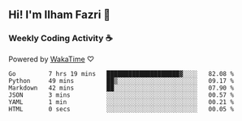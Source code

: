 ## Hi! I'm Ilham Fazri 👋

### Weekly Coding Activity ☕
Powered by [WakaTime](https://wakatime.com/) ♡
<!--START_SECTION:waka-->

```text
Go         7 hrs 19 mins   ████████████████████▓░░░░   82.08 %
Python     49 mins         ██▒░░░░░░░░░░░░░░░░░░░░░░   09.17 %
Markdown   42 mins         ██░░░░░░░░░░░░░░░░░░░░░░░   07.90 %
JSON       3 mins          ░░░░░░░░░░░░░░░░░░░░░░░░░   00.57 %
YAML       1 min           ░░░░░░░░░░░░░░░░░░░░░░░░░   00.21 %
HTML       0 secs          ░░░░░░░░░░░░░░░░░░░░░░░░░   00.05 %
```

<!--END_SECTION:waka-->

